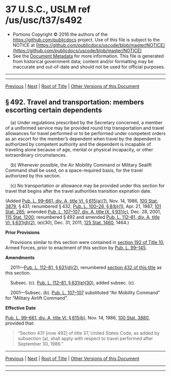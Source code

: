 ---
---

# 37 U.S.C., USLM ref /us/usc/t37/s492

* Portions Copyright © 2016 the authors of the https://github.com/publicdocs project.
  Use of this file is subject to the NOTICE at [https://github.com/publicdocs/uscode/blob/master/NOTICE](https://github.com/publicdocs/uscode/blob/master/NOTICE)
* See the [Document Metadata](././../../../../..//README.md) for more information.
  This file is generated from historical government data; content and/or formatting may be inaccurate and out-of-date and should not be used for official purposes.

----------
----------

[Previous](./../../../../..//us/usc/t37/ch8/schIII/m__us_usc_t37_s491.md) | [Next](./../../../../..//us/usc/t37/ch8/schIII/m__us_usc_t37_s494.md) | [Root of Title](./../../../../../) | [Other Versions of this Document](https://publicdocs.github.io/go/links?ns=uslm&ref=%2Fus%2Fusc%2Ft37%2Fs492)

## § 492. Travel and transportation: members escorting certain dependents

    (a) Under regulations prescribed by the Secretary concerned, a member of a uniformed service may be provided round trip transportation and travel allowances for travel performed or to be performed under competent orders as an escort for the member’s dependent when travel by the dependent is authorized by competent authority and the dependent is incapable of traveling alone because of age, mental or physical incapacity, or other extraordinary circumstances.

    (b) Whenever possible, the Air Mobility Command or Military Sealift Command shall be used, on a space-required basis, for the travel authorized by this section.

    (c) No transportation or allowance may be provided under this section for travel that begins after the travel authorities transition expiration date.

(Added [Pub. L. 99–661, div. A, title VI, § 615(a)(1)][/us/pl/99/661/s615/a/1], Nov. 14, 1986, [100 Stat. 3879][/us/stat/100/3879], § 431; renumbered § 432, [Pub. L. 100–26, § 8(b)(1)][/us/pl/100/26/s8/b/1], Apr. 21, 1987, [101 Stat. 285][/us/stat/101/285]; amended [Pub. L. 107–107, div. A, title IX, § 931(c)][/us/pl/107/107/s931/c], Dec. 28, 2001, [115 Stat. 1200][/us/stat/115/1200]; renumbered § 492 and amended [Pub. L. 112–81, div. A, title VI, § 631(d)(2)][/us/pl/112/81/s631/d/2], (e)(30), Dec. 31, 2011, [125 Stat. 1460][/us/stat/125/1460], 1464.)

 __Prior Provisions__ 

    Provisions similar to this section were contained in [section 192 of Title 10][/us/usc/t10/s192], Armed Forces, prior to enactment of this section by [Pub. L. 99–145][/us/pl/99/145].

 __Amendments__ 

    2011—[Pub. L. 112–81, § 631(d)(2)][/us/pl/112/81/s631/d/2], renumbered [section 432 of this title][/us/usc/t37/s432] as this section.

    Subsec. (c). [Pub. L. 112–81, § 631(e)(30)][/us/pl/112/81/s631/e/30], added subsec. (c).

    2001—Subsec. (b). [Pub. L. 107–107][/us/pl/107/107] substituted “Air Mobility Command” for “Military Airlift Command”.

 __Effective Date__ 

[Pub. L. 99–661, div. A, title VI, § 615(b)][/us/pl/99/661/s615/b], Nov. 14, 1986, [100 Stat. 3880][/us/stat/100/3880], provided that: 

> “Section 431 \[now 492\] of title 37, United States Code, as added by subsection (a), shall apply with respect to travel performed after September 30, 1986.”

----------

[Previous](./../../../../..//us/usc/t37/ch8/schIII/m__us_usc_t37_s491.md) | [Next](./../../../../..//us/usc/t37/ch8/schIII/m__us_usc_t37_s494.md) | [Root of Title](./../../../../../) | [Other Versions of this Document](https://publicdocs.github.io/go/links?ns=uslm&ref=%2Fus%2Fusc%2Ft37%2Fs492)

----------
----------

[/us/pl/99/661/s615/a/1]: https://publicdocs.github.io/go/links?ns=uslm&ref=%2Fus%2Fpl%2F99%2F661%2Fs615%2Fa%2F1
[/us/stat/100/3879]: https://publicdocs.github.io/go/links?ns=uslm&ref=%2Fus%2Fstat%2F100%2F3879
[/us/pl/100/26/s8/b/1]: https://publicdocs.github.io/go/links?ns=uslm&ref=%2Fus%2Fpl%2F100%2F26%2Fs8%2Fb%2F1
[/us/stat/101/285]: https://publicdocs.github.io/go/links?ns=uslm&ref=%2Fus%2Fstat%2F101%2F285
[/us/pl/107/107/s931/c]: https://publicdocs.github.io/go/links?ns=uslm&ref=%2Fus%2Fpl%2F107%2F107%2Fs931%2Fc
[/us/stat/115/1200]: https://publicdocs.github.io/go/links?ns=uslm&ref=%2Fus%2Fstat%2F115%2F1200
[/us/pl/112/81/s631/d/2]: https://publicdocs.github.io/go/links?ns=uslm&ref=%2Fus%2Fpl%2F112%2F81%2Fs631%2Fd%2F2
[/us/stat/125/1460]: https://publicdocs.github.io/go/links?ns=uslm&ref=%2Fus%2Fstat%2F125%2F1460
[/us/usc/t10/s192]: https://publicdocs.github.io/go/links?ns=uslm&ref=%2Fus%2Fusc%2Ft10%2Fs192
[/us/pl/99/145]: https://publicdocs.github.io/go/links?ns=uslm&ref=%2Fus%2Fpl%2F99%2F145
[/us/pl/112/81/s631/d/2]: https://publicdocs.github.io/go/links?ns=uslm&ref=%2Fus%2Fpl%2F112%2F81%2Fs631%2Fd%2F2
[/us/usc/t37/s432]: https://publicdocs.github.io/go/links?ns=uslm&ref=%2Fus%2Fusc%2Ft37%2Fs432
[/us/pl/112/81/s631/e/30]: https://publicdocs.github.io/go/links?ns=uslm&ref=%2Fus%2Fpl%2F112%2F81%2Fs631%2Fe%2F30
[/us/pl/107/107]: https://publicdocs.github.io/go/links?ns=uslm&ref=%2Fus%2Fpl%2F107%2F107
[/us/pl/99/661/s615/b]: https://publicdocs.github.io/go/links?ns=uslm&ref=%2Fus%2Fpl%2F99%2F661%2Fs615%2Fb
[/us/stat/100/3880]: https://publicdocs.github.io/go/links?ns=uslm&ref=%2Fus%2Fstat%2F100%2F3880


